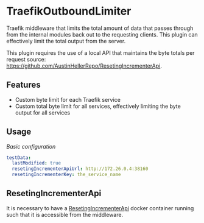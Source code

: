 # TraefikOutboundLimiter
Traefik middleware that limits the total amount of data that passes through from the internal modules back out to the requesting clients. This plugin can effectively limit the total output from the server.

This plugin requires the use of a local API that maintains the byte totals per request source: https://github.com/AustinHellerRepo/ResetingIncrementerApi.

## Features

- Custom byte limit for each Traefik service
- Custom total byte limit for all services, effectively limiting the byte output for all services

## Usage

_Basic configuration_
```yml
testData:
  lastModified: true
  resetingIncrementerApiUrl: http://172.26.0.4:38160
  resetingIncrementerKey: the_service_name
```

## ResetingIncrementerApi

It is necessary to have a [ResetingIncrementerApi](https://github.com/AustinHellerRepo/ResetingIncrementerApi) docker container running such that it is accessible from the middleware.
